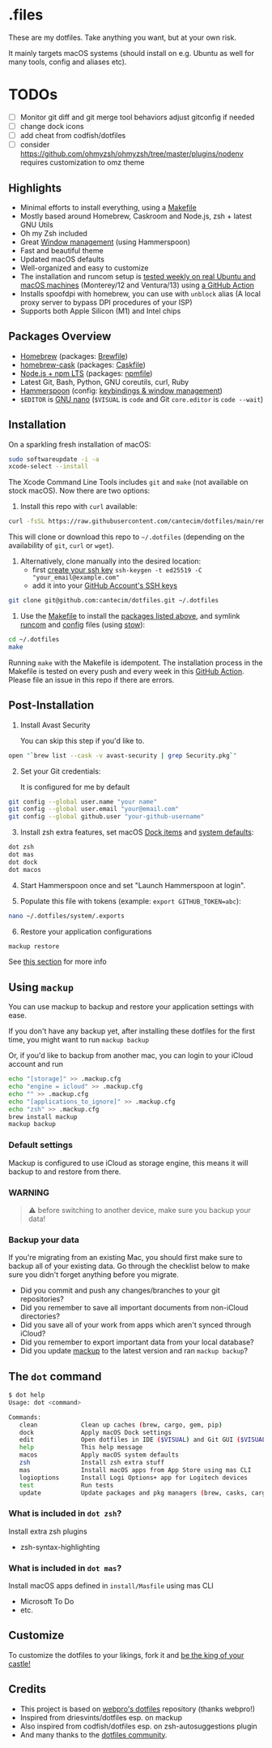 # .files

These are my dotfiles. Take anything you want, but at your own risk.

It mainly targets macOS systems (should install on e.g. Ubuntu as well for many tools, config and aliases etc).

# TODOs
- [ ] Monitor git diff and git merge tool behaviors adjust gitconfig if needed
- [ ] change dock icons
- [ ] add cheat from codfish/dotfiles
- [ ] consider https://github.com/ohmyzsh/ohmyzsh/tree/master/plugins/nodenv requires customization to omz theme

## Highlights

- Minimal efforts to install everything, using a [Makefile](./Makefile)
- Mostly based around Homebrew, Caskroom and Node.js, zsh + latest GNU Utils
- Oh my Zsh included
- Great [Window management](./config/hammerspoon/README.md) (using Hammerspoon)
- Fast and beautiful theme
- Updated macOS defaults
- Well-organized and easy to customize
- The installation and runcom setup is
  [tested weekly on real Ubuntu and macOS machines](https://github.com/cantecim/dotfiles/actions)
  (Monterey/12 and Ventura/13) using [a GitHub Action](./.github/workflows/dotfiles-installation.yml)
- Installs spoofdpi with homebrew, you can use with `unblock` alias (A local proxy server to bypass DPI procedures of your ISP)
- Supports both Apple Silicon (M1) and Intel chips

## Packages Overview

- [Homebrew](https://brew.sh) (packages: [Brewfile](./install/Brewfile))
- [homebrew-cask](https://github.com/Homebrew/homebrew-cask) (packages: [Caskfile](./install/Caskfile))
- [Node.js + npm LTS](https://nodejs.org/en/download/) (packages: [npmfile](./install/npmfile))
- Latest Git, Bash, Python, GNU coreutils, curl, Ruby
- [Hammerspoon](https://www.hammerspoon.org) (config: [keybindings & window management](./config/hammerspoon))
- `$EDITOR` is [GNU nano](https://www.nano-editor.org) (`$VISUAL` is `code` and Git `core.editor` is `code --wait`)

## Installation

On a sparkling fresh installation of macOS:

```bash
sudo softwareupdate -i -a
xcode-select --install
```

The Xcode Command Line Tools includes `git` and `make` (not available on stock macOS). Now there are two options:

1. Install this repo with `curl` available:

```bash
curl -fsSL https://raw.githubusercontent.com/cantecim/dotfiles/main/remote-install.sh | bash
```

This will clone or download this repo to `~/.dotfiles` (depending on the availability of `git`, `curl` or `wget`).

1. Alternatively, clone manually into the desired location:
   - first [create your ssh key](https://docs.github.com/en/authentication/connecting-to-github-with-ssh/adding-a-new-ssh-key-to-your-github-account) `ssh-keygen -t ed25519 -C "your_email@example.com"`
   - add it into your [GitHub Account's SSH keys](https://github.com/settings/keys)

```bash
git clone git@github.com:cantecim/dotfiles.git ~/.dotfiles
```

1. Use the [Makefile](./Makefile) to install the [packages listed above](#packages-overview), and symlink
   [runcom](./runcom) and [config](./config) files (using [stow](https://www.gnu.org/software/stow/)):

```bash
cd ~/.dotfiles
make
```

Running `make` with the Makefile is idempotent. The installation process in the Makefile is tested on every push and every week in this
[GitHub Action](https://github.com/cantecim/dotfiles/actions). Please file an issue in this repo if there are errors.

## Post-Installation

1. Install Avast Security

   You can skip this step if you'd like to.

```sh
open "`brew list --cask -v avast-security | grep Security.pkg`"
```

2. Set your Git credentials:

   It is configured for me by default

```sh
git config --global user.name "your name"
git config --global user.email "your@email.com"
git config --global github.user "your-github-username"
```

3. Install zsh extra features, set macOS [Dock items](./macos/dock.sh) and [system defaults](./macos/defaults.sh):

```sh
dot zsh
dot mas
dot dock
dot macos
```

4. Start Hammerspoon once and set "Launch Hammerspoon at login".

5. Populate this file with tokens (example: `export GITHUB_TOKEN=abc`):

```sh
nano ~/.dotfiles/system/.exports
```

6. Restore your application configurations

```sh
mackup restore
```

See [this section](#using-mackup) for more info

## Using `mackup`

You can use mackup to backup and restore your application settings with ease.

If you don't have any backup yet, after installing these dotfiles for the first time, you might want to run `mackup backup`

Or, if you'd like to backup from another mac, you can login to your iCloud account and run

```sh
echo "[storage]" >> .mackup.cfg
echo "engine = icloud" >> .mackup.cfg
echo "" >> .mackup.cfg
echo "[applications_to_ignore]" >> .mackup.cfg
echo "zsh" >> .mackup.cfg
brew install mackup
mackup backup
```

### Default settings
Mackup is configured to use iCloud as storage engine, this means it will backup to and restore from there.

### WARNING
> ⚠️ before switching to another device, make sure you backup your data!

### Backup your data

If you're migrating from an existing Mac, you should first make sure to backup all of your existing data. Go through the checklist below to make sure you didn't forget anything before you migrate.

- Did you commit and push any changes/branches to your git repositories?
- Did you remember to save all important documents from non-iCloud directories?
- Did you save all of your work from apps which aren't synced through iCloud?
- Did you remember to export important data from your local database?
- Did you update [mackup](https://github.com/lra/mackup) to the latest version and ran `mackup backup`?

## The `dot` command

```sh
$ dot help
Usage: dot <command>

Commands:
   clean            Clean up caches (brew, cargo, gem, pip)
   dock             Apply macOS Dock settings
   edit             Open dotfiles in IDE ($VISUAL) and Git GUI ($VISUAL_GIT)
   help             This help message
   macos            Apply macOS system defaults
   zsh              Install zsh extra stuff
   mas              Install macOS apps from App Store using mas CLI
   logioptions      Install Logi Options+ app for Logitech devices
   test             Run tests
   update           Update packages and pkg managers (brew, casks, cargo, pip3, npm, gems, macOS)
```

### What is included in `dot zsh`?
Install extra zsh plugins

- zsh-syntax-highlighting

### What is included in `dot mas`?
Install macOS apps defined in `install/Masfile` using mas CLI

- Microsoft To Do
- etc.

## Customize

To customize the dotfiles to your likings, fork it and [be the king of your castle!](https://www.webpro.nl/articles/getting-started-with-dotfiles)

## Credits

- This project is based on [webpro's dotfiles](https://github.com/webpro/dotfiles) repository (thanks webpro!)
- Inspired from driesvints/dotfiles esp. on mackup
- Also inspired from codfish/dotfiles esp. on zsh-autosuggestions plugin
- And many thanks to the [dotfiles community](https://dotfiles.github.io).
